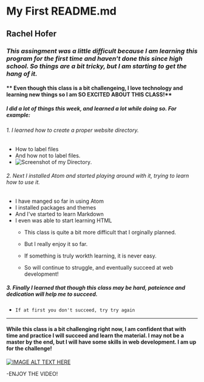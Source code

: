 # My First README.md
## Rachel Hofer
### *This assingment was a little difficult because I am learning this program for the first time and haven't done this since high school. So things are a bit tricky, but I am starting to get the hang of it.*
#### ** Even though this class is a bit challengeing, I love technology and learning new things so I am SO EXCITED ABOUT THIS CLASS!**
##### I did a lot of things this week, and learned a lot while doing so. For example:
###### 1. I learned how to create a proper website directory.
  - How to label files
  - And how not to label files.
  - ![Screenshot of my Directory](./images/ScreenShot1.png).



  ###### 2. Next I installed Atom and started playing around with it, trying to learn how to use it.
  - I have manged so far in using Atom
  - I installed packages and themes
  - And I've started to learn Markdown
  - I even was able to start learning HTML
     - <p> This class is quite a bit more difficult that I orginally planned.<p>
     - <p> But I really enjoy it so far.<P>
     - <p>If something is truly workth learning, it is never easy. <P>
     - <p> So will continue to struggle, and eventually succeed at web development!<p>

##### 3. Finally I learned that though this class may be hard, pateience and dedication will help me to succeed.
  - `If at first you don't succeed, try try again `

---
#### While this class is a bit challenging right now, I am confident that with time and practice I will succeed and learn the material. I may not be a master by the end, but I will have some skills in web development. I am up for the challenge!

[![IMAGE ALT TEXT HERE](https://www.youtube.com/watch?v=3tmd-ClpJxA)](https://www.youtube.com/watch?v=3tmd-ClpJxA)

  -ENJOY THE VIDEO!
